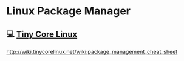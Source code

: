 

# Linux Package Manager


## :computer: [Tiny Core Linux](tinycorelinux.net)

http://wiki.tinycorelinux.net/wiki:package_management_cheat_sheet
